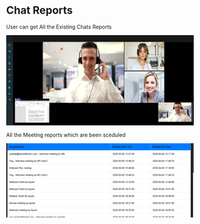 # Chat Reports

User can get All the Existing Chats Reports 

![](../.gitbook/assets/image%20%28125%29.png)

All the Meeting reports which are been sceduled

![](../.gitbook/assets/image%20%28219%29.png)

